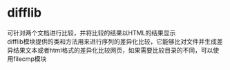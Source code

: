 # difflib

可针对两个文档进行比较，并将比较的结果以HTML的结果显示<br>
difflib模块提供的类和方法用来进行序列的差异化比较，它能够比对文件并生成差异结果文本或者html格式的差异化比较网页，如果需要比较目录的不同，可以使用filecmp模块<br>
